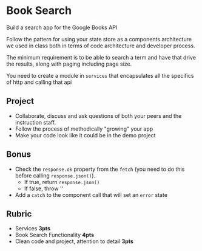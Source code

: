 Book Search
===

Build a search app for the Google Books API

Follow the pattern for using your state store as a components architecture we used in class both in
terms of code architecture and developer process.

The minimum requirement is to be able to search a term and have that drive the results, along with paging including page size.

You need to create a module in `services` that encapsulates all the specifics of http and calling that api

## Project

* Collaborate, discuss and ask questions of both your peers and the instruction staff.
* Follow the process of methodically "growing" your app
* Make your code look like it could be in the demo project

## Bonus

* Check the `response.ok` property from the `fetch` (you need to do this before calling `response.json()`).
  * If true, return `response.json()`
  * If false, throw '<error you return>'
* Add a `catch` to the component call that will set an `error` state

## Rubric

* Services **3pts**
* Book Search Functionality **4pts**
* Clean code and project, attention to detail **3pts**
